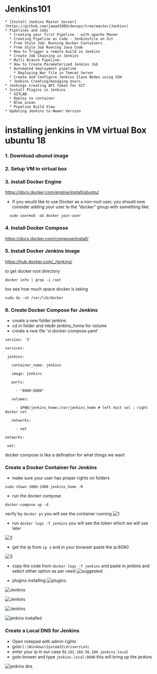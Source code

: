 # Jenkins101
    * [Install Jenkins Master Server](https://github.com/jawad1989/devops/tree/master/Jenkins)
    * Pipelines and Jobs
      * Creating your first Pipeline - with apache Maven
      * Creating Pipeline as Code - Jenkinsfile on Git
      * Free Style Job: Running Docker Containers
      * Free Style Job Running Java Code
      * How to Trigger a remote build in Jenkins
      * Create Job Chaining in Jenkins
      * Multi Branch Pipeline:
      * How to Create Parameterized Jenkins Job
      * Automated deployment pipeline
        * Deploying War file in Tomcat Server
      * Create and Configure Jenkins Slave Nodes using SSH 
      * Jenkins Creating/managing Users
    * Jenkings Creating API Token for GIT
    * Install Plugins in Jenkins 
      * GITLAB
      * Deploy to container
      * Blue ocean
      * Pipeline Build View
    * Updating Jenkins to Newer Version

# installing jenkins in VM virtual Box ubuntu 18
 ### 1. Download ubunut image
 ### 2. Setup VM in virtual box
 ### 3. install Docker Engine <br/>
   https://docs.docker.com/engine/install/ubuntu/
   * If you would like to use Docker as a non-root user, you should now consider adding your user to the “docker” group with something like:
```
  sudo usermod -aG docker your-user
```
 ### 4. Install Docker Compose <br/>
 https://docs.docker.com/compose/install/
 
 ### 5. Install Docker Jenkins Image
 https://hub.docker.com/_/jenkins/
 
 to get docker root directory
 ```
 docker info | grep -i root
 ```
 
 too see how much space docker is taking
 ```
 sudo du -sh /var/lib/docker
 ```
 ### 6. Create Docker Compose for Jenkins
 
   * create a new folder jenkins
   * cd in folder and mkdir jenkins_home for volume
   * create a new file 'vi docker-compose.yaml'
 ```
version: '3'

services:

  jenkins:

    container_name: jenkins

    image: jenkins

    ports:

      - "8080:8080"

    volumes:

      - $PWD/jenkins_home:/var/jenkins_home # left host vol : right docker vol

    networks:

      - net

networks:

  net: 
 ```
 
 
  docker compose is like a defination for what things we want

 ### Create a Docker Container for Jenkins
  * make sure your user has proper rights on folders
  ```
  sudo chown 1000:1000 jenkins_home -R
  ```
  
  * run the docker compose
  ```
  docker-compose up -d
  ```
  
  verify by `docker ps` you will see the container running
  ![1](https://github.com/jawad1989/Jenkins101/blob/master/images/1.PNG)
  
  * run `docker logs -f jenkins` you will see the token which we will use later
  
  ![2](https://github.com/jawad1989/Jenkins101/blob/master/images/2%20-%20docker%20logs.PNG) 
  
  * get the ip from `ip a` and in your browser paste the ip:8080
  
  ![3](https://github.com/jawad1989/Jenkins101/blob/master/images/3%20-%20jenkins.PNG)
 
 * copy the code from `docker logs -f jenkins` and paste in jenkins and select either option as per need
 ![suggested](https://github.com/jawad1989/Jenkins101/blob/master/images/4%20-%20jenkins%20started.PNG)
 
 * plugins installing
 ![plugins](https://github.com/jawad1989/Jenkins101/blob/master/images/6%20-%20plugins%20installed.PNG)
 
 ![Jenkins](https://github.com/jawad1989/Jenkins101/blob/master/images/7%20-%20admin%20users.PNG)
 
 ![Jenkins](https://github.com/jawad1989/Jenkins101/blob/master/images/8%20-%20jenkins.PNG)
 
 ![Jenkins](https://github.com/jawad1989/Jenkins101/blob/master/images/9-jenkins.PNG)
 
 ![jenkins installed](https://github.com/jawad1989/Jenkins101/blob/master/images/10%20-jenknis.PNG)
 
 ### Create a Local DNS for Jenkins
 
 * Open notepad with admin rights
 * goto `C:\Windows\System32\drivers\etc`
 * enter your ip in our case its `192.168.56.104 jenkins.local`
 * goto brower and type `jenkins.local:8080` this will bring up the jenkins

![jenkins dns](https://github.com/jawad1989/Jenkins101/blob/master/images/11%20-%20local%20dns.PNG)
